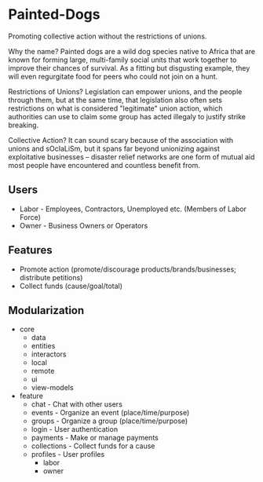 # Painted-Dogs
Promoting collective action without the restrictions of unions.

Why the name? Painted dogs are a wild dog species native to Africa that are known for forming large, multi-family social units that work together to improve their chances of survival. As a fitting but disgusting example, they will even regurgitate food for peers who could not join on a hunt.

Restrictions of Unions? Legislation can empower unions, and the people through them, but at the same time, that legislation also often sets restrictions on what is considered "legitimate" union action, which authorities can use to claim some group has acted illegaly to justify strike breaking.

Collective Action? It can sound scary because of the association with unions and sOcIaLiSm, but it spans far beyond unionizing against exploitative businesses – disaster relief networks are one form of mutual aid most people have encountered and countless benefit from.

## Users
* Labor - Employees, Contractors, Unemployed etc. (Members of Labor Force)
* Owner - Business Owners or Operators

## Features
* Promote action (promote/discourage products/brands/businesses; distribute petitions)
* Collect funds (cause/goal/total)

## Modularization
* core
  * data
  * entities
  * interactors
  * local
  * remote
  * ui
  * view-models
* feature
  * chat - Chat with other users
  * events - Organize an event (place/time/purpose)
  * groups - Organize a group (place/time/purpose)
  * login - User authentication
  * payments - Make or manage payments
  * collections - Collect funds for a cause
  * profiles - User profiles
    * labor
    * owner
